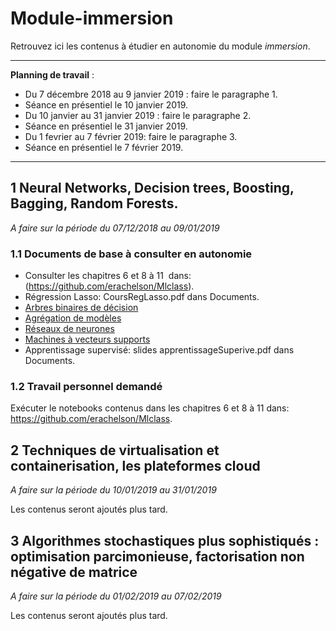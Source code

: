 # Module-immersion
Retrouvez ici les contenus à étudier en autonomie du module *immersion*.
_____
**Planning de travail** :

- Du 7 décembre 2018 au 9 janvier 2019 : faire le paragraphe 1.
- Séance en présentiel le 10 janvier 2019.
- Du 10 janvier au 31 janvier 2019 : faire le paragraphe 2.
- Séance en présentiel le  31 janvier 2019.
- Du 1 fevrier au 7 février 2019: faire le paragraphe 3.
- Séance en présentiel le 7 février 2019.
______


## 1  Neural Networks, Decision trees, Boosting, Bagging, Random Forests.
*A faire sur la période du 07/12/2018 au 09/01/2019*


### 1.1 Documents de base à consulter en autonomie
- Consulter les chapitres 6 et 8 à 11  dans: (https://github.com/erachelson/Mlclass).
- Régression Lasso: CoursRegLasso.pdf dans Documents.
- [Arbres binaires de décision](http://wikistat.fr/pdf/st-m-app-cart.pdf)
- [Agrégation de modèles](http://wikistat.fr/pdf/st-m-app-agreg.pdf) 
- [Réseaux de neurones](http://wikistat.fr/pdf/st-m-app-rn.pdf) 
- [Machines à vecteurs supports](http://wikistat.fr/pdf/st-m-app-svm.pdf) 
- Apprentissage supervisé: slides apprentissageSuperive.pdf dans Documents.


### 1.2 Travail personnel demandé 
Exécuter le notebooks contenus dans les chapitres 6 et 8 à 11 dans: https://github.com/erachelson/Mlclass. 

## 2 Techniques de virtualisation et containerisation, les plateformes cloud
*A faire sur la période du 10/01/2019 au 31/01/2019*

Les contenus seront ajoutés plus tard. 

## 3 Algorithmes stochastiques plus sophistiqués : optimisation parcimonieuse, factorisation non négative de matrice
*A faire sur la période du 01/02/2019 au 07/02/2019*

Les contenus seront ajoutés plus tard. 
